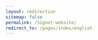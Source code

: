 ```yaml
---
layout: redirection
sitemap: false
permalink: /Signet-website/
redirect_to: /pages/index/english
---
```

